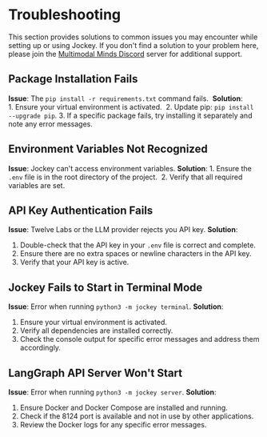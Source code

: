 # Troubleshooting

This section provides solutions to common issues you may encounter while setting up or using Jockey. If you don't find a solution to your problem here, please join the [Multimodal Minds Discord](https://discord.gg/4p9QaBvT6r) server for additional support.

## Package Installation Fails

**Issue**: The `pip install -r requirements.txt` command fails. 
**Solution**:
1. Ensure your virtual environment is activated. 
2. Update pip: `pip install --upgrade pip`.
3. If a specific package fails, try installing it separately and note any error messages.


## Environment Variables Not Recognized

**Issue**: Jockey can't access environment variables.
**Solution**:
1. Ensure the `.env` file is in the root directory of the project. 
2. Verify that all required variables are set.

## API Key Authentication Fails

**Issue**: Twelve Labs or the LLM provider rejects you API key.
**Solution**:
1. Double-check that the API key in your `.env` file is correct and complete.
2. Ensure there are no extra spaces or newline characters in the API key.
3. Verify that your API key is active.

## Jockey Fails to Start in Terminal Mode

**Issue**: Error when running `python3 -m jockey terminal`.
**Solution**:
1. Ensure your virtual environment is activated.
2. Verify all dependencies are installed correctly.
3. Check the console output for specific error messages and address them accordingly.

## LangGraph API Server Won't Start
**Issue**: Error when running `python3 -m jockey server`.
**Solution**:
1. Ensure Docker and Docker Compose are installed and running.
2. Check if the 8124 port is available and not in use by other applications.
3. Review the Docker logs for any specific error messages.
